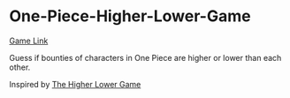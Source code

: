 # One-Piece-Higher-Lower-Game

[Game Link](https://senre.github.io/One-Piece-Higher-Lower-Game/)

Guess if bounties of characters in One Piece are higher or lower than each other.

Inspired by [The Higher Lower Game](http://www.higherlowergame.com/)

